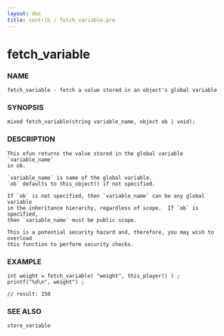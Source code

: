 ```yaml
---
layout: doc
title: contrib / fetch_variable.pre
---
```

# fetch_variable

### NAME

    fetch_variable - fetch a value stored in an object's global variable

### SYNOPSIS

    mixed fetch_variable(string variable_name, object ob | void);

### DESCRIPTION

    This efun returns the value stored in the global variable `variable_name` 
    in ob.

    `variable_name` is name of the global variable.
    `ob` defaults to this_object() if not specified.

    If `ob` is not specified, then `variable_name` can be any global variable
    in the inheritance hierarchy, regardless of scope.  If `ob` is specified,
    then `variable_name` must be public scope. 

    This is a potential security hazard and, therefore, you may wish to overload
    this function to perform security checks.

### EXAMPLE

    int weight = fetch_variable( "weight", this_player() ) ;
    printf("%d\n", weight") ;
    
    // result: 150

### SEE ALSO

    store_variable
